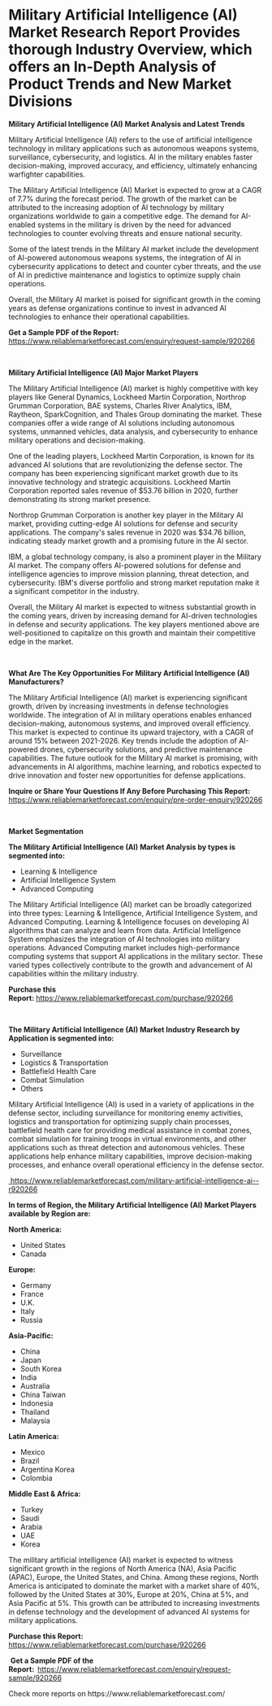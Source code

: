 <p><h1>Military Artificial Intelligence (AI) Market Research Report Provides thorough Industry Overview, which offers an In-Depth Analysis of Product Trends and New Market Divisions</h1></p><p><strong>Military Artificial Intelligence (AI) Market Analysis and Latest Trends</strong></p>
<p><p>Military Artificial Intelligence (AI) refers to the use of artificial intelligence technology in military applications such as autonomous weapons systems, surveillance, cybersecurity, and logistics. AI in the military enables faster decision-making, improved accuracy, and efficiency, ultimately enhancing warfighter capabilities.</p><p>The Military Artificial Intelligence (AI) Market is expected to grow at a CAGR of 7.7% during the forecast period. The growth of the market can be attributed to the increasing adoption of AI technology by military organizations worldwide to gain a competitive edge. The demand for AI-enabled systems in the military is driven by the need for advanced technologies to counter evolving threats and ensure national security.</p><p>Some of the latest trends in the Military AI market include the development of AI-powered autonomous weapons systems, the integration of AI in cybersecurity applications to detect and counter cyber threats, and the use of AI in predictive maintenance and logistics to optimize supply chain operations.</p><p>Overall, the Military AI market is poised for significant growth in the coming years as defense organizations continue to invest in advanced AI technologies to enhance their operational capabilities.</p></p>
<p><strong>Get a Sample PDF of the Report:&nbsp;</strong> <a href="https://www.reliablemarketforecast.com/enquiry/request-sample/920266">https://www.reliablemarketforecast.com/enquiry/request-sample/920266</a></p>
<p>&nbsp;</p>
<p><strong>Military Artificial Intelligence (AI) Major Market Players</strong></p>
<p><p>The Military Artificial Intelligence (AI) market is highly competitive with key players like General Dynamics, Lockheed Martin Corporation, Northrop Grumman Corporation, BAE systems, Charles River Analytics, IBM, Raytheon, SparkCognition, and Thales Group dominating the market. These companies offer a wide range of AI solutions including autonomous systems, unmanned vehicles, data analysis, and cybersecurity to enhance military operations and decision-making.</p><p>One of the leading players, Lockheed Martin Corporation, is known for its advanced AI solutions that are revolutionizing the defense sector. The company has been experiencing significant market growth due to its innovative technology and strategic acquisitions. Lockheed Martin Corporation reported sales revenue of $53.76 billion in 2020, further demonstrating its strong market presence.</p><p>Northrop Grumman Corporation is another key player in the Military AI market, providing cutting-edge AI solutions for defense and security applications. The company's sales revenue in 2020 was $34.76 billion, indicating steady market growth and a promising future in the AI sector.</p><p>IBM, a global technology company, is also a prominent player in the Military AI market. The company offers AI-powered solutions for defense and intelligence agencies to improve mission planning, threat detection, and cybersecurity. IBM's diverse portfolio and strong market reputation make it a significant competitor in the industry.</p><p>Overall, the Military AI market is expected to witness substantial growth in the coming years, driven by increasing demand for AI-driven technologies in defense and security applications. The key players mentioned above are well-positioned to capitalize on this growth and maintain their competitive edge in the market.</p></p>
<p>&nbsp;</p>
<p><strong>What Are The Key Opportunities For Military Artificial Intelligence (AI) Manufacturers?</strong></p>
<p><p>The Military Artificial Intelligence (AI) market is experiencing significant growth, driven by increasing investments in defense technologies worldwide. The integration of AI in military operations enables enhanced decision-making, autonomous systems, and improved overall efficiency. This market is expected to continue its upward trajectory, with a CAGR of around 15% between 2021-2026. Key trends include the adoption of AI-powered drones, cybersecurity solutions, and predictive maintenance capabilities. The future outlook for the Military AI market is promising, with advancements in AI algorithms, machine learning, and robotics expected to drive innovation and foster new opportunities for defense applications.</p></p>
<p><strong>Inquire or Share Your Questions If Any Before Purchasing This Report:</strong> <a href="https://www.reliablemarketforecast.com/enquiry/pre-order-enquiry/920266">https://www.reliablemarketforecast.com/enquiry/pre-order-enquiry/920266</a></p>
<p>&nbsp;</p>
<p><strong>Market Segmentation</strong></p>
<p><strong>The Military Artificial Intelligence (AI) Market Analysis by types is segmented into:</strong></p>
<p><ul><li>Learning & Intelligence</li><li>Artificial Intelligence System</li><li>Advanced Computing</li></ul></p>
<p><p>The Military Artificial Intelligence (AI) market can be broadly categorized into three types: Learning & Intelligence, Artificial Intelligence System, and Advanced Computing. Learning & Intelligence focuses on developing AI algorithms that can analyze and learn from data. Artificial Intelligence System emphasizes the integration of AI technologies into military operations. Advanced Computing market includes high-performance computing systems that support AI applications in the military sector. These varied types collectively contribute to the growth and advancement of AI capabilities within the military industry.</p></p>
<p><strong>Purchase this Report:&nbsp;</strong><a href="https://www.reliablemarketforecast.com/purchase/920266">https://www.reliablemarketforecast.com/purchase/920266</a></p>
<p>&nbsp;</p>
<p><strong>The Military Artificial Intelligence (AI) Market Industry Research by Application is segmented into:</strong></p>
<p><ul><li>Surveillance</li><li>Logistics & Transportation</li><li>Battlefield Health Care</li><li>Combat Simulation</li><li>Others</li></ul></p>
<p><p>Military Artificial Intelligence (AI) is used in a variety of applications in the defense sector, including surveillance for monitoring enemy activities, logistics and transportation for optimizing supply chain processes, battlefield health care for providing medical assistance in combat zones, combat simulation for training troops in virtual environments, and other applications such as threat detection and autonomous vehicles. These applications help enhance military capabilities, improve decision-making processes, and enhance overall operational efficiency in the defense sector.</p></p>
<p><a href="https://www.reliablemarketforecast.com/military-artificial-intelligence-ai--r920266">&nbsp;https://www.reliablemarketforecast.com/military-artificial-intelligence-ai--r920266</a></p>
<p><strong>In terms of Region, the Military Artificial Intelligence (AI) Market Players available by Region are:</strong></p>
<p>
    <p> <strong> North America: </strong>
        <ul>
            <li>United States</li>
            <li>Canada</li>
        </ul>
        </p> 
    <p> <strong> Europe: </strong>
        <ul>
            <li>Germany</li>
            <li>France</li>
            <li>U.K.</li>
            <li>Italy</li>
            <li>Russia</li>
        </ul>
        </p> 
    <p> <strong> Asia-Pacific: </strong>
        <ul>
            <li>China</li>
            <li>Japan</li>
            <li>South Korea</li>
            <li>India</li>
            <li>Australia</li>
            <li>China Taiwan</li>
            <li>Indonesia</li>
            <li>Thailand</li>
            <li>Malaysia</li>
        </ul>
        </p> 
    <p> <strong> Latin America: </strong>
        <ul>
            <li>Mexico</li>
            <li>Brazil</li>
            <li>Argentina Korea</li>
            <li>Colombia</li>
        </ul>
        </p> 
    <p> <strong> Middle East & Africa: </strong>
        <ul>
            <li>Turkey</li>
            <li>Saudi</li>
            <li>Arabia</li>
            <li>UAE</li>
            <li>Korea</li>
        </ul>
    </p>
    </p>
<p><p>The military artificial intelligence (AI) market is expected to witness significant growth in the regions of North America (NA), Asia Pacific (APAC), Europe, the United States, and China. Among these regions, North America is anticipated to dominate the market with a market share of 40%, followed by the United States at 30%, Europe at 20%, China at 5%, and Asia Pacific at 5%. This growth can be attributed to increasing investments in defense technology and the development of advanced AI systems for military applications.</p></p>
<p><strong>Purchase this Report: </strong><a href="https://www.reliablemarketforecast.com/purchase/920266">https://www.reliablemarketforecast.com/purchase/920266</a></p>
<p>&nbsp;<strong>Get a Sample PDF of the Report:&nbsp;&nbsp;</strong><a href="https://www.reliablemarketforecast.com/enquiry/request-sample/920266">https://www.reliablemarketforecast.com/enquiry/request-sample/920266</a></p>
<p><strong></strong></p>
<p>Check more reports on https://www.reliablemarketforecast.com/</p>